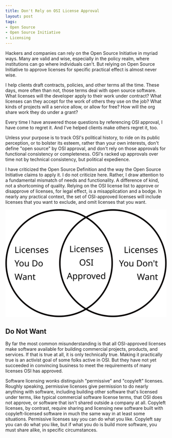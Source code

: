 ```yaml
---
title: Don't Rely on OSI License Approval
layout: post
tags:
- Open Source
- Open Source Initiative
- Licensing
---
```


Hackers and companies can rely on the Open Source Initiative in myriad ways.  Many are valid and wise, especially in the policy realm, where institutions can go where individuals can't.  But relying on Open Source Initiative to approve licenses for specific practical effect is almost never wise.

I help clients draft contracts, policies, and other terms all the time.  These days, more often than not, those terms deal with open source software.  What licenses will the developer apply to their work under contract?  What licenses can they accept for the work of others they use on the job?  What kinds of projects will a service allow, or allow for free?  How will the org share work they do under a grant?

Every time I have answered those questions by referencing OSI approval, I have come to regret it.  And I've helped clients make others regret it, too.

Unless your purpose is to track OSI's political history, to ride on its public perception, or to bolster its esteem, rather than your own interests, don't define "open source" by OSI approval, and don't rely on those approvals for functional consistency or completeness.  OSI's racked up approvals over time not by technical consistency, but political expedience.

I have criticized the Open Source Definition and the way the Open Source Initiative claims to apply it.  I do not criticize here.  Rather, I draw attention to a fundamental mismatch of needs and functionality.  A difference of kind, not a shortcoming of quality.  Relying on the OSI license list to approve or disapprove of licenses, for legal effect, is a misapplication and a bodge.  In nearly any practical context, the set of OSI-approved licenses will include licenses that you want to exclude, and omit licenses that you want.

![Venn Diagram](/images/want-osi-do-not-want.svg)

## Do Not Want

By far the most common misunderstanding is that all OSI-approved licenses make software available for building commercial projects, products, and services. If that is true at all, it is only technically true.  Making it practically true is an activist goal of some folks active in OSI.  But they have not yet succeeded in convincing business to meet the requirements of many licenses OSI has approved.

Software licensing wonks distinguish "permissive" and "copyleft" licenses.  Roughly speaking, permissive licenses give permission to do nearly anything with software, including building other software that's licensed under terms, like typical commercial software license terms, that OSI does not approve, or software that isn't shared outside a company at all.  Copyleft licenses, by contrast, require sharing and licensing new software built with copyleft-licensed software in much the same way in at least some situations.  Permissive licenses say you can do what you like.  Copyleft say you can do what you like, but if what you do is build more software, you must share alike, in specific circumstances.